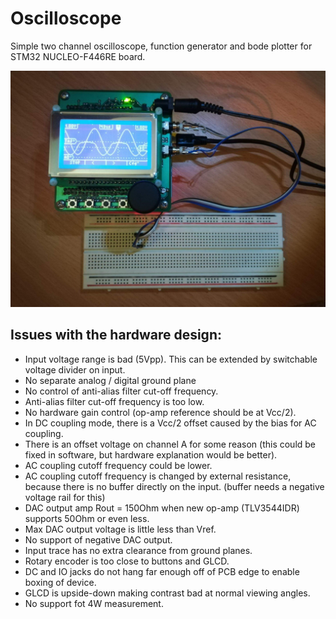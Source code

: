 # Oscilloscope
Simple two channel oscilloscope, function generator and bode plotter for STM32 NUCLEO-F446RE board.

![Picture of oscilloscope measuring effect of LED on DAC channel 2, when internal DAC buffer is disabled](https://raw.githubusercontent.com/19greg96/Oscilloscope/master/photo.jpg)


## Issues with the hardware design:
 - Input voltage range is bad (5Vpp). This can be extended by switchable voltage divider on input.
 - No separate analog / digital ground plane
 - No control of anti-alias filter cut-off frequency.
 - Anti-alias filter cut-off frequency is too low.
 - No hardware gain control (op-amp reference should be at Vcc/2).
 - In DC coupling mode, there is a Vcc/2 offset caused by the bias for AC coupling.
 - There is an offset voltage on channel A for some reason (this could be fixed in software, but hardware explanation would be better).
 - AC coupling cutoff frequency could be lower.
 - AC coupling cutoff frequency is changed by external resistance, because there is no buffer directly on the input. (buffer needs a negative voltage rail for this)
 - DAC output amp Rout = 150Ohm when new op-amp (TLV3544IDR) supports 50Ohm or even less.
 - Max DAC output voltage is little less than Vref.
 - No support of negative DAC output.
 - Input trace has no extra clearance from ground planes.
 - Rotary encoder is too close to buttons and GLCD.
 - DC and IO jacks do not hang far enough off of PCB edge to enable boxing of device.
 - GLCD is upside-down making contrast bad at normal viewing angles.
 - No support fot 4W measurement.
 
